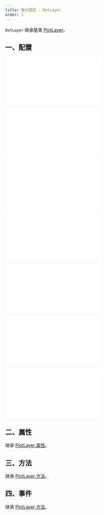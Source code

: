 ```yaml
---
title: 散点图层 - DotLayer
order: 1
---
```


`DotLayer` 继承基类 [PlotLayer](/zh/docs/api/layers/plot-layer)。

## 一、配置

<embed src="@/docs/common/layers/dot-layer/source.zh.md"></embed>

<embed src="@/docs/common/layers/dot-layer/shape.zh.md"></embed>

<embed src="@/docs/common/attribute/color.zh.md"></embed>

<embed src="@/docs/common/layers/dot-layer/size.zh.md"></embed>

<embed src="@/docs/common/layers/dot-layer/style.zh.md"></embed>

<embed src="@/docs/common/attribute/state.zh.md"></embed>

<embed src="@/docs/common/layers/dot-layer/animate.zh.md"></embed>

## 二、属性

继承 [PlotLayer 属性](/zh/docs/api/layers/plot-layer#二、属性)。

## 三、方法

继承 [PlotLayer 方法](/zh/docs/api/layers/plot-layer#三、方法)。

## 四、事件

继承 [PlotLayer 方法](/zh/docs/api/layers/plot-layer#四、事件)。
